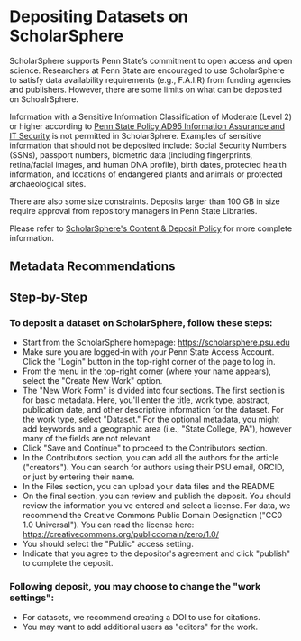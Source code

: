 # Depositing Datasets on ScholarSphere


ScholarSphere supports Penn State’s commitment to open access and open science. Researchers at Penn State are encouraged to use ScholarSphere to satisfy data availability requirements (e.g., F.A.I.R) from funding agencies and publishers. However, there are some limits on what can be deposited on SchoalrSphere. 

Information with a Sensitive Information Classification of Moderate (Level 2) or higher according to [Penn State Policy AD95 Information Assurance and IT Security](https://policy.psu.edu/policies/ad95) is not permitted in ScholarSphere. Examples of sensitive information that should not be deposited include: Social Security Numbers (SSNs), passport numbers, biometric data (including fingerprints, retina/facial images, and human DNA profile), birth dates, protected health information, and locations of endangered plants and animals or protected archaeological sites.

There are also some size constraints. Deposits larger than 100 GB in size require approval from repository managers in Penn State Libraries.

Please refer to [ScholarSphere's Content & Deposit Policy](https://scholarsphere.psu.edu/policies) for more complete information.

## Metadata Recommendations

## Step-by-Step


### To deposit a dataset on ScholarSphere, follow these steps:

- Start from the ScholarSphere homepage: https://scholarsphere.psu.edu
- Make sure you are logged-in with your Penn State Access Account. Click the "Login" button in the top-right corner of the page to log in.
- From the menu in the top-right corner (where your name appears), select the "Create New Work" option.
- The "New Work Form" is divided into four sections. The first section is for basic metadata. Here, you'll enter the title, work type, abstract, publication date, and other descriptive information for the dataset. For the work type, select "Dataset." For the optional metadata, you might add keywords and a geographic area (i.e., "State College, PA"), however many of the fields are not relevant.
- Click "Save and Continue" to proceed to the Contributors section. 
- In the Contributors section, you can add all the authors for the article ("creators"). You can search for authors using their PSU email, ORCID, or just by entering their name. 
- In the Files section, you can upload your data files and the README
- On the final section, you can review and publish the deposit. You should review the information you've entered and select a license. For data, we recommend the Creative Commons Public Domain Designation ("CC0 1.0 Universal"). You can read the license here: https://creativecommons.org/publicdomain/zero/1.0/
- You should select the "Public" access setting.
- Indicate that you agree to the depositor's agreement and click "publish" to complete the deposit. 

### Following deposit, you may choose to change the "work settings":

- For datasets, we recommend creating a DOI to use for citations.
- You may want to add additional users as "editors" for the work.